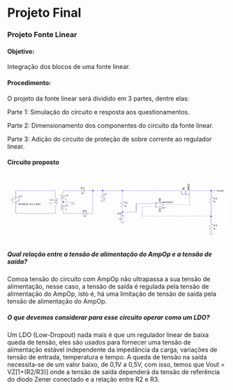 # Projeto Final

### Projeto Fonte Linear

#### Objetivo:

Integração dos blocos de uma fonte linear.

#### Procedimento:

O projeto da fonte linear será dividido em 3 partes, dentre elas:

Parte 1: Simulação do circuito e resposta aos questionamentos.

Parte 2: Dimensionamento dos componentes do circuito da fonte linear.

Parte 3: Adição do circuito de proteção de sobre corrente ao regulador linear.

#### Circuito proposto

![nome](/relatorio_eletronica_1/fonte1.png)

##### Qual relação entre a tensão de alimentação do AmpOp e a tensão de saída?

Comoa tensão do circuito com AmpOp não ultrapassa a sua tensão de alimentação, nesse caso, a tensão de saída é regulada pela tensão de alimentação do AmpOp, isto é, há uma limitação de tensão de saída pela tensão de alimentação do AmpOp.

##### O que devemos considerar para esse circuito operar como um LDO?

Um LDO (Low-Dropout) nada mais é que um regulador linear de baixa queda de tensão, eles são usados para fornecer uma tensão de alimentação estável independente da impedância da carga, variações de tensão de entrada, temperatura e tempo. A queda de tensão na saída necessita-se de um valor baixo, de 0,1V a 0,5V, com isso, temos que Vout = VZ[1+(R2/R3)] onde a tensão de saída dependerá da tensão de referência do diodo Zener conectado e a relação entre R2 e R3.

